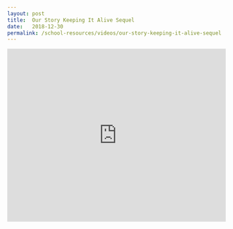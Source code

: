 ```yaml
---
layout: post
title:  Our Story Keeping It Alive Sequel
date:   2018-12-30
permalink: /school-resources/videos/our-story-keeping-it-alive-sequel
---
```


<iframe width="100%" height="400" src="https://www.youtube.com/embed/eyBKE_BynRo" frameborder="0" allow="accelerometer; autoplay; encrypted-media; gyroscope; picture-in-picture" allowfullscreen></iframe>